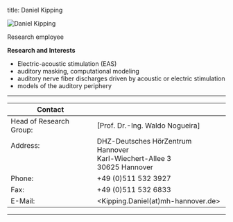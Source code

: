 title: Daniel Kipping 



![Daniel Kipping ](Alrutz.jpg)


Research employee	



**Research and Interests**

* Electric-acoustic stimulation (EAS)
* auditory masking, computational modeling
* auditory nerve fiber discharges driven by acoustic or electric stimulation
* models of the auditory periphery


---

| Contact                 |                            |
| ------------------------|--------------------------- |
| Head of Research Group:<br>          | [Prof. Dr.-Ing. Waldo Nogueira] |
| Address: <br><br><br>   | DHZ-Deutsches HörZentrum Hannover<br> Karl-Wiechert-Allee 3 <br> 30625 Hannover |
| Phone:                  | +49 (0)511 532 3927 |
| Fax:                    | +49 (0)511 532 6833 |
| E-Mail:                 |<Kipping.Daniel(at)mh-hannover.de>|

---
    


